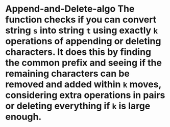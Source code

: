 # Append-and-Delete-algo The function checks if you can convert string `s` into string `t` using exactly `k` operations of appending or deleting characters. It does this by finding the common prefix and seeing if the remaining characters can be removed and added within `k` moves, considering extra operations in pairs or deleting everything if `k` is large enough.

